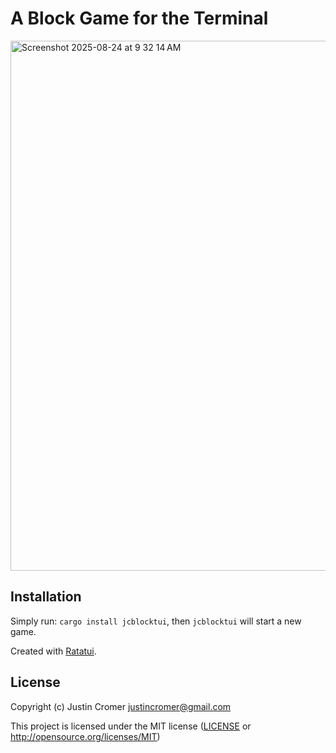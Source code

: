 # A Block Game for the Terminal

<img width="720" height="848" alt="Screenshot 2025-08-24 at 9 32 14 AM" src="https://github.com/user-attachments/assets/aba118a7-9647-4a07-a457-621b23972f9a" />

## Installation

Simply run: `cargo install jcblocktui`, then `jcblocktui` will start a new game.

Created with [Ratatui].

[Ratatui]: https://ratatui.rs


## License

Copyright (c) Justin Cromer <justincromer@gmail.com>

This project is licensed under the MIT license ([LICENSE] or <http://opensource.org/licenses/MIT>)

[LICENSE]: ./LICENSE
